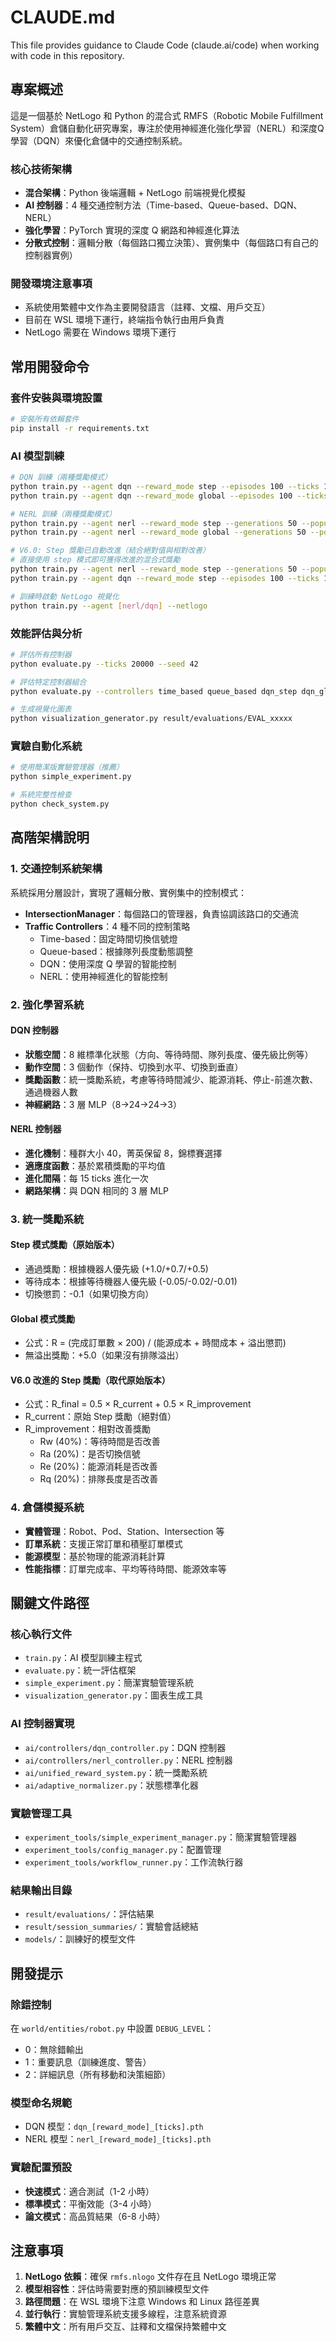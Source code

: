 # CLAUDE.md

This file provides guidance to Claude Code (claude.ai/code) when working with code in this repository.

## 專案概述

這是一個基於 NetLogo 和 Python 的混合式 RMFS（Robotic Mobile Fulfillment System）倉儲自動化研究專案，專注於使用神經進化強化學習（NERL）和深度Q學習（DQN）來優化倉儲中的交通控制系統。

### 核心技術架構
- **混合架構**：Python 後端邏輯 + NetLogo 前端視覺化模擬
- **AI 控制器**：4 種交通控制方法（Time-based、Queue-based、DQN、NERL）
- **強化學習**：PyTorch 實現的深度 Q 網路和神經進化算法
- **分散式控制**：邏輯分散（每個路口獨立決策）、實例集中（每個路口有自己的控制器實例）

### 開發環境注意事項
- 系統使用繁體中文作為主要開發語言（註釋、文檔、用戶交互）
- 目前在 WSL 環境下運行，終端指令執行由用戶負責
- NetLogo 需要在 Windows 環境下運行

## 常用開發命令

### 套件安裝與環境設置
```bash
# 安裝所有依賴套件
pip install -r requirements.txt
```

### AI 模型訓練
```bash
# DQN 訓練（兩種獎勵模式）
python train.py --agent dqn --reward_mode step --episodes 100 --ticks 10000
python train.py --agent dqn --reward_mode global --episodes 100 --ticks 10000

# NERL 訓練（兩種獎勵模式）
python train.py --agent nerl --reward_mode step --generations 50 --population 20 --eval_ticks 2000
python train.py --agent nerl --reward_mode global --generations 50 --population 20 --eval_ticks 2000

# V6.0: Step 獎勵已自動改進（結合絕對值與相對改善）
# 直接使用 step 模式即可獲得改進的混合式獎勵
python train.py --agent nerl --reward_mode step --generations 50 --population 20 --eval_ticks 2000
python train.py --agent dqn --reward_mode step --episodes 100 --ticks 10000

# 訓練時啟動 NetLogo 視覺化
python train.py --agent [nerl/dqn] --netlogo
```

### 效能評估與分析
```bash
# 評估所有控制器
python evaluate.py --ticks 20000 --seed 42

# 評估特定控制器組合
python evaluate.py --controllers time_based queue_based dqn_step dqn_global nerl_step nerl_global

# 生成視覺化圖表
python visualization_generator.py result/evaluations/EVAL_xxxxx
```

### 實驗自動化系統
```bash
# 使用簡潔版實驗管理器（推薦）
python simple_experiment.py

# 系統完整性檢查
python check_system.py
```

## 高階架構說明

### 1. 交通控制系統架構
系統採用分層設計，實現了邏輯分散、實例集中的控制模式：

- **IntersectionManager**：每個路口的管理器，負責協調該路口的交通流
- **Traffic Controllers**：4 種不同的控制策略
  - Time-based：固定時間切換信號燈
  - Queue-based：根據隊列長度動態調整
  - DQN：使用深度 Q 學習的智能控制
  - NERL：使用神經進化的智能控制

### 2. 強化學習系統

#### DQN 控制器
- **狀態空間**：8 維標準化狀態（方向、等待時間、隊列長度、優先級比例等）
- **動作空間**：3 個動作（保持、切換到水平、切換到垂直）
- **獎勵函數**：統一獎勵系統，考慮等待時間減少、能源消耗、停止-前進次數、通過機器人數
- **神經網路**：3 層 MLP（8→24→24→3）

#### NERL 控制器
- **進化機制**：種群大小 40，菁英保留 8，錦標賽選擇
- **適應度函數**：基於累積獎勵的平均值
- **進化間隔**：每 15 ticks 進化一次
- **網路架構**：與 DQN 相同的 3 層 MLP

### 3. 統一獎勵系統

#### Step 模式獎勵（原始版本）
- 通過獎勵：根據機器人優先級 (+1.0/+0.7/+0.5)
- 等待成本：根據等待機器人優先級 (-0.05/-0.02/-0.01)
- 切換懲罰：-0.1（如果切換方向）

#### Global 模式獎勵
- 公式：R = (完成訂單數 × 200) / (能源成本 + 時間成本 + 溢出懲罰)
- 無溢出獎勵：+5.0（如果沒有排隊溢出）

#### V6.0 改進的 Step 獎勵（取代原始版本）
- 公式：R_final = 0.5 × R_current + 0.5 × R_improvement
- R_current：原始 Step 獎勵（絕對值）
- R_improvement：相對改善獎勵
  - Rw (40%)：等待時間是否改善
  - Ra (20%)：是否切換信號
  - Re (20%)：能源消耗是否改善
  - Rq (20%)：排隊長度是否改善

### 4. 倉儲模擬系統
- **實體管理**：Robot、Pod、Station、Intersection 等
- **訂單系統**：支援正常訂單和積壓訂單模式
- **能源模型**：基於物理的能源消耗計算
- **性能指標**：訂單完成率、平均等待時間、能源效率等

## 關鍵文件路徑

### 核心執行文件
- `train.py`：AI 模型訓練主程式
- `evaluate.py`：統一評估框架
- `simple_experiment.py`：簡潔實驗管理系統
- `visualization_generator.py`：圖表生成工具

### AI 控制器實現
- `ai/controllers/dqn_controller.py`：DQN 控制器
- `ai/controllers/nerl_controller.py`：NERL 控制器
- `ai/unified_reward_system.py`：統一獎勵系統
- `ai/adaptive_normalizer.py`：狀態標準化器

### 實驗管理工具
- `experiment_tools/simple_experiment_manager.py`：簡潔實驗管理器
- `experiment_tools/config_manager.py`：配置管理
- `experiment_tools/workflow_runner.py`：工作流執行器

### 結果輸出目錄
- `result/evaluations/`：評估結果
- `result/session_summaries/`：實驗會話總結
- `models/`：訓練好的模型文件

## 開發提示

### 除錯控制
在 `world/entities/robot.py` 中設置 `DEBUG_LEVEL`：
- 0：無除錯輸出
- 1：重要訊息（訓練進度、警告）
- 2：詳細訊息（所有移動和決策細節）

### 模型命名規範
- DQN 模型：`dqn_[reward_mode]_[ticks].pth`
- NERL 模型：`nerl_[reward_mode]_[ticks].pth`

### 實驗配置預設
- **快速模式**：適合測試（1-2 小時）
- **標準模式**：平衡效能（3-4 小時）
- **論文模式**：高品質結果（6-8 小時）

## 注意事項

1. **NetLogo 依賴**：確保 `rmfs.nlogo` 文件存在且 NetLogo 環境正常
2. **模型相容性**：評估時需要對應的預訓練模型文件
3. **路徑問題**：在 WSL 環境下注意 Windows 和 Linux 路徑差異
4. **並行執行**：實驗管理系統支援多線程，注意系統資源
5. **繁體中文**：所有用戶交互、註釋和文檔保持繁體中文